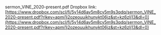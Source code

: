 sermon_VINE_2020-present.pdf Dropbox link: [https://www.dropbox.com/scl/fi/5y14d6av5m8cy5m9s3qdq/sermon_VINE_2020-present.pdf?rlkey=apmi1j2ozeouuikhunykt06jz&st=kz6zlj13&dl=0](https://www.dropbox.com/scl/fi/5y14d6av5m8cy5m9s3qdq/sermon_VINE_2020-present.pdf?rlkey=apmi1j2ozeouuikhunykt06jz&st=kz6zlj13&dl=0)

